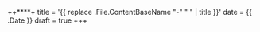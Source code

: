 ++****+
title = '{{ replace .File.ContentBaseName "-" " " | title }}'
date = {{ .Date }}
draft = true
+++
